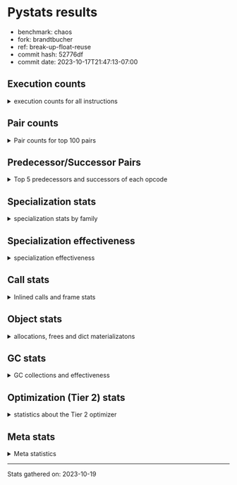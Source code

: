 
# Pystats results

- benchmark: chaos
- fork: brandtbucher
- ref: break-up-float-reuse
- commit hash: 52776df
- commit date: 2023-10-17T21:47:13-07:00

## Execution counts

<details>
<summary> execution counts for all instructions </summary>

|Name | Count | Self | Cumulative | Miss ratio | 
|---|---:|---:|---:|---:|
| LOAD_FAST | 123,939,000 | 19.1% | 19.1% |  |
| LOAD_FAST_LOAD_FAST | 66,018,660 | 10.2% | 29.2% |  |
| LOAD_ATTR_INSTANCE_VALUE | 64,604,040 | 9.9% | 39.2% |  |
| STORE_FAST | 43,789,980 | 6.7% | 45.9% |  |
| BINARY_OP_SUBTRACT_INT | 34,505,760 | 5.3% | 51.2% |  |
| LOAD_CONST | 32,549,460 | 5.0% | 56.2% |  |
| BINARY_SUBSCR_LIST_INT | 24,988,920 | 3.8% | 60.1% |  |
| BINARY_OP_ADD_INT | 24,272,220 | 3.7% | 63.8% |  |
| BINARY_OP | 22,220,740 | 3.4% | 67.2% |  |
| BINARY_OP_MULTIPLY_FLOAT_NEW | 21,900,000 | 3.4% | 70.6% |  |
| RESUME_CHECK | 14,400,240 | 2.2% | 72.8% |  |
| RETURN_VALUE | 14,100,120 | 2.2% | 75.0% |  |
| STORE_ATTR_INSTANCE_VALUE | 13,203,960 | 2.0% | 77.0% |  |
| BINARY_OP_ADD_FLOAT_LHS | 12,900,000 | 2.0% | 79.0% |  |
| FOR_ITER_RANGE | 12,665,520 | 1.9% | 80.9% |  |
| JUMP_BACKWARD | 8,873,220 | 1.4% | 82.3% |  |
| LOAD_ATTR_METHOD_WITH_VALUES | 8,100,000 | 1.2% | 83.5% |  |
| CALL_PY_EXACT_ARGS | 7,800,000 | 1.2% | 84.7% |  |
| LOAD_GLOBAL_BUILTIN | 7,506,420 | 1.2% | 85.9% |  |
| POP_JUMP_IF_FALSE | 7,346,460 | 1.1% | 87.0% |  |
| LOAD_GLOBAL_MODULE | 7,200,220 | 1.1% | 88.1% |  |
| COMPARE_OP | 5,045,780 | 0.8% | 88.9% |  |
| RETURN_CONST | 4,500,180 | 0.7% | 89.6% |  |
| POP_JUMP_IF_NOT_NONE | 4,500,000 | 0.7% | 90.3% |  |
| EXIT_INIT_CHECK | 4,200,060 | 0.6% | 90.9% |  |
| CALL_ALLOC_AND_ENTER_INIT | 4,200,060 | 0.6% | 91.6% |  |
| GET_ITER | 3,900,120 | 0.6% | 92.2% |  |
| CALL_BUILTIN_CLASS | 3,900,120 | 0.6% | 92.8% |  |
| STORE_SUBSCR_LIST_INT | 3,900,000 | 0.6% | 93.4% |  |
| BINARY_SUBSCR_TUPLE_INT | 3,900,000 | 0.6% | 94.0% |  |
| COMPARE_OP_INT | 3,146,340 | 0.5% | 94.5% |  |
| PUSH_NULL | 3,002,160 | 0.5% | 94.9% |  |
| POP_JUMP_IF_TRUE | 2,944,620 | 0.5% | 95.4% |  |
| LIST_APPEND | 2,415,360 | 0.4% | 95.8% |  |
| CALL_LEN | 2,405,580 | 0.4% | 96.1% |  |
| CALL_BUILTIN_O | 2,401,800 | 0.4% | 96.5% |  |
| CALL | 2,100,920 | 0.3% | 96.8% |  |
| SWAP | 2,094,540 | 0.3% | 97.1% |  |
| BUILD_TUPLE | 1,800,120 | 0.3% | 97.4% |  |
| BINARY_OP_SUBTRACT_FLOAT_NEW | 1,800,000 | 0.3% | 97.7% |  |
| LOAD_ATTR_MODULE | 1,500,160 | 0.2% | 97.9% |  |
| BINARY_OP_ADD_FLOAT_NEW | 1,500,120 | 0.2% | 98.2% |  |
| INTERPRETER_EXIT | 1,500,060 | 0.2% | 98.4% |  |
| COMPARE_OP_FLOAT | 1,200,000 | 0.2% | 98.6% |  |
| BINARY_OP_MULTIPLY_FLOAT_LHS | 1,200,000 | 0.2% | 98.8% |  |
| POP_TOP | 1,194,660 | 0.2% | 98.9% |  |
| BUILD_LIST | 615,420 | 0.1% | 99.0% |  |
| LOAD_ATTR | 600,300 | 0.1% | 99.1% |  |
| LOAD_FAST_AND_CLEAR | 600,060 | 0.1% | 99.2% |  |
| LOAD_ATTR_METHOD_NO_DICT | 600,000 | 0.1% | 99.3% |  |
| IS_OP | 600,000 | 0.1% | 99.4% |  |
| COPY | 600,000 | 0.1% | 99.5% |  |
| CALL_METHOD_DESCRIPTOR_NOARGS | 600,000 | 0.1% | 99.6% |  |
| BINARY_OP_ADD_FLOAT_RHS | 600,000 | 0.1% | 99.7% |  |
| TO_BOOL_BOOL | 300,120 | 0.0% | 99.7% |  |
| CALL_ISINSTANCE | 300,120 | 0.0% | 99.8% |  |
| UNPACK_SEQUENCE_TWO_TUPLE | 300,000 | 0.0% | 99.8% |  |
| UNARY_NEGATIVE | 300,000 | 0.0% | 99.9% |  |
| STORE_FAST_STORE_FAST | 300,000 | 0.0% | 99.9% |  |
| JUMP_FORWARD | 300,000 | 0.0% | 100.0% |  |
| CALL_PY_WITH_DEFAULTS | 300,000 | 0.0% | 100.0% |  |
| BINARY_SUBSCR | 5,620 | 0.0% | 100.0% |  |
| LOAD_DEREF | 180 | 0.0% | 100.0% |  |
| LOAD_GLOBAL | 140 | 0.0% | 100.0% |  |
| COPY_FREE_VARS | 120 | 0.0% | 100.0% |  |
| TO_BOOL_NONE | 60 | 0.0% | 100.0% |  |
| NOP | 60 | 0.0% | 100.0% |  |
| LOAD_SUPER_ATTR_METHOD | 60 | 0.0% | 100.0% |  |
| CALL_TYPE_1 | 60 | 0.0% | 100.0% |  |
| CALL_METHOD_DESCRIPTOR_FAST | 60 | 0.0% | 100.0% | 100.0% |
| CALL_FUNCTION_EX | 60 | 0.0% | 100.0% |  |
| BINARY_OP_SUBTRACT_FLOAT_LHS | 60 | 0.0% | 100.0% |  |
| TO_BOOL | 20 | 0.0% | 100.0% |  |


</details>

## Pair counts

<details>
<summary> Pair counts for top 100 pairs </summary>

|Pair | Count | Self | Cumulative | 
|---|---:|---:|---:|
| LOAD_FAST LOAD_ATTR_INSTANCE_VALUE | 57,231,640 | 8.8% | 8.8% |
| LOAD_ATTR_INSTANCE_VALUE LOAD_FAST | 32,492,760 | 5.0% | 13.8% |
| STORE_FAST LOAD_FAST_LOAD_FAST | 25,846,440 | 4.0% | 17.8% |
| LOAD_FAST BINARY_OP_MULTIPLY_FLOAT_NEW | 21,600,000 | 3.3% | 21.1% |
| LOAD_FAST_LOAD_FAST STORE_ATTR_INSTANCE_VALUE | 12,600,180 | 1.9% | 23.0% |
| LOAD_CONST BINARY_OP_ADD_INT | 12,122,280 | 1.9% | 24.9% |
| STORE_FAST LOAD_FAST | 11,700,180 | 1.8% | 26.7% |
| LOAD_FAST_LOAD_FAST BINARY_OP_SUBTRACT_INT | 11,400,000 | 1.8% | 28.5% |
| BINARY_OP_ADD_INT LOAD_FAST | 11,400,000 | 1.8% | 30.2% |
| BINARY_OP_MULTIPLY_FLOAT_NEW BINARY_OP_ADD_FLOAT_LHS | 11,100,000 | 1.7% | 31.9% |
| BINARY_OP_MULTIPLY_FLOAT_NEW LOAD_FAST | 10,800,000 | 1.7% | 33.6% |
| FOR_ITER_RANGE STORE_FAST | 10,259,880 | 1.6% | 35.2% |
| BINARY_OP_SUBTRACT_INT BINARY_SUBSCR_LIST_INT | 10,200,000 | 1.6% | 36.7% |
| LOAD_FAST_LOAD_FAST LOAD_CONST | 9,900,000 | 1.5% | 38.3% |
| LOAD_CONST BINARY_OP_SUBTRACT_INT | 9,605,760 | 1.5% | 39.7% |
| BINARY_OP STORE_FAST | 9,000,000 | 1.4% | 41.1% |
| JUMP_BACKWARD FOR_ITER_RANGE | 8,765,400 | 1.3% | 42.5% |
| STORE_ATTR_INSTANCE_VALUE LOAD_FAST_LOAD_FAST | 8,400,120 | 1.3% | 43.8% |
| BINARY_OP_ADD_FLOAT_LHS LOAD_FAST | 8,100,000 | 1.2% | 45.0% |
| CALL_PY_EXACT_ARGS RESUME_CHECK | 7,800,000 | 1.2% | 46.2% |
| RESUME_CHECK LOAD_FAST | 7,500,060 | 1.2% | 47.4% |
| LOAD_FAST_LOAD_FAST BINARY_OP | 7,500,000 | 1.2% | 48.5% |
| BINARY_OP LOAD_FAST_LOAD_FAST | 7,500,000 | 1.2% | 49.7% |
| LOAD_FAST BINARY_OP_SUBTRACT_INT | 7,200,000 | 1.1% | 50.8% |
| LOAD_ATTR_INSTANCE_VALUE BINARY_OP_ADD_INT | 7,200,000 | 1.1% | 51.9% |
| BINARY_SUBSCR_LIST_INT STORE_FAST | 7,200,000 | 1.1% | 53.0% |
| BINARY_OP_SUBTRACT_INT BINARY_OP | 7,200,000 | 1.1% | 54.1% |
| BINARY_OP_ADD_INT BINARY_SUBSCR_LIST_INT | 7,022,280 | 1.1% | 55.2% |
| RETURN_VALUE STORE_FAST | 6,900,060 | 1.1% | 56.2% |
| LOAD_FAST_LOAD_FAST LOAD_ATTR_INSTANCE_VALUE | 6,772,320 | 1.0% | 57.3% |
| LOAD_FAST LOAD_CONST | 6,722,640 | 1.0% | 58.3% |
| LOAD_ATTR_INSTANCE_VALUE BINARY_OP_SUBTRACT_INT | 6,300,000 | 1.0% | 59.3% |
| BINARY_OP_SUBTRACT_INT LOAD_CONST | 6,300,000 | 1.0% | 60.2% |
| LOAD_ATTR_INSTANCE_VALUE LOAD_CONST | 6,005,580 | 0.9% | 61.2% |
| LOAD_FAST RETURN_VALUE | 5,700,060 | 0.9% | 62.0% |
| BINARY_OP_SUBTRACT_INT LOAD_FAST | 5,400,000 | 0.8% | 62.9% |
| LOAD_GLOBAL_BUILTIN LOAD_FAST | 4,805,820 | 0.7% | 63.6% |
| LOAD_GLOBAL_MODULE LOAD_FAST | 4,800,060 | 0.7% | 64.4% |
| RESUME_CHECK LOAD_FAST_LOAD_FAST | 4,500,060 | 0.7% | 65.0% |
| STORE_FAST LOAD_GLOBAL_BUILTIN | 4,500,040 | 0.7% | 65.7% |
| LOAD_FAST POP_JUMP_IF_NOT_NONE | 4,500,000 | 0.7% | 66.4% |
| LOAD_FAST_LOAD_FAST LOAD_FAST | 4,422,180 | 0.7% | 67.1% |
| POP_JUMP_IF_FALSE LOAD_FAST | 4,392,240 | 0.7% | 67.8% |
| STORE_ATTR_INSTANCE_VALUE RETURN_CONST | 4,203,660 | 0.6% | 68.4% |
| RETURN_CONST EXIT_INIT_CHECK | 4,200,060 | 0.6% | 69.1% |
| EXIT_INIT_CHECK RETURN_VALUE | 4,200,060 | 0.6% | 69.7% |
| CALL_ALLOC_AND_ENTER_INIT RESUME_CHECK | 4,200,060 | 0.6% | 70.4% |
| LOAD_FAST LOAD_ATTR_METHOD_WITH_VALUES | 4,200,000 | 0.6% | 71.0% |
| LOAD_FAST BINARY_OP_ADD_INT | 4,200,000 | 0.6% | 71.7% |
| BINARY_OP_SUBTRACT_INT STORE_FAST | 3,900,180 | 0.6% | 72.3% |
| CALL_BUILTIN_CLASS GET_ITER | 3,900,120 | 0.6% | 72.9% |
| STORE_SUBSCR_LIST_INT JUMP_BACKWARD | 3,900,000 | 0.6% | 73.5% |
| LOAD_FAST_LOAD_FAST BINARY_SUBSCR_LIST_INT | 3,900,000 | 0.6% | 74.1% |
| LOAD_CONST BINARY_SUBSCR_TUPLE_INT | 3,900,000 | 0.6% | 74.7% |
| BINARY_SUBSCR_LIST_INT LOAD_FAST_LOAD_FAST | 3,900,000 | 0.6% | 75.3% |
| BINARY_SUBSCR_LIST_INT LOAD_ATTR_METHOD_WITH_VALUES | 3,900,000 | 0.6% | 75.9% |
| RETURN_VALUE LOAD_FAST_LOAD_FAST | 3,600,000 | 0.6% | 76.4% |
| POP_JUMP_IF_NOT_NONE LOAD_GLOBAL_MODULE | 3,600,000 | 0.6% | 77.0% |
| LOAD_FAST_LOAD_FAST STORE_SUBSCR_LIST_INT | 3,600,000 | 0.6% | 77.5% |
| LOAD_FAST_LOAD_FAST CALL_PY_EXACT_ARGS | 3,600,000 | 0.6% | 78.1% |
| LOAD_ATTR_METHOD_WITH_VALUES LOAD_FAST_LOAD_FAST | 3,600,000 | 0.6% | 78.6% |
| BINARY_OP_ADD_FLOAT_LHS CALL_ALLOC_AND_ENTER_INIT | 3,600,000 | 0.6% | 79.2% |
| GET_ITER FOR_ITER_RANGE | 3,300,060 | 0.5% | 79.7% |
| COMPARE_OP_INT POP_JUMP_IF_FALSE | 3,146,340 | 0.5% | 80.2% |
| LOAD_CONST BINARY_OP | 3,000,120 | 0.5% | 80.6% |
| BINARY_OP_ADD_INT CALL_BUILTIN_CLASS | 3,000,000 | 0.5% | 81.1% |
| PUSH_NULL LOAD_FAST | 2,701,920 | 0.4% | 81.5% |
| BINARY_OP LOAD_FAST | 2,700,060 | 0.4% | 81.9% |
| LOAD_ATTR_METHOD_WITH_VALUES CALL_PY_EXACT_ARGS | 2,700,000 | 0.4% | 82.3% |
| COMPARE_OP POP_JUMP_IF_TRUE | 2,644,560 | 0.4% | 82.8% |
| LIST_APPEND JUMP_BACKWARD | 2,415,360 | 0.4% | 83.1% |
| LOAD_ATTR_INSTANCE_VALUE CALL_LEN | 2,405,580 | 0.4% | 83.5% |
| LOAD_ATTR_INSTANCE_VALUE LOAD_FAST_LOAD_FAST | 2,400,000 | 0.4% | 83.9% |
| COMPARE_OP POP_JUMP_IF_FALSE | 2,400,000 | 0.4% | 84.2% |
| BINARY_SUBSCR_TUPLE_INT COMPARE_OP | 2,400,000 | 0.4% | 84.6% |
| BINARY_SUBSCR_LIST_INT LIST_APPEND | 2,400,000 | 0.4% | 85.0% |
| POP_JUMP_IF_FALSE LOAD_FAST_LOAD_FAST | 2,249,760 | 0.3% | 85.3% |
| RESUME_CHECK LOAD_GLOBAL_MODULE | 2,100,080 | 0.3% | 85.6% |
| CALL_LEN LOAD_FAST | 2,100,000 | 0.3% | 86.0% |
| LOAD_FAST BINARY_SUBSCR_LIST_INT | 2,066,640 | 0.3% | 86.3% |
| BINARY_SUBSCR_LIST_INT COMPARE_OP | 2,044,560 | 0.3% | 86.6% |
| LOAD_FAST_LOAD_FAST COMPARE_OP_INT | 2,023,980 | 0.3% | 86.9% |
| LOAD_GLOBAL_BUILTIN LOAD_FAST_LOAD_FAST | 1,800,000 | 0.3% | 87.2% |
| LOAD_ATTR_METHOD_WITH_VALUES LOAD_FAST | 1,800,000 | 0.3% | 87.5% |
| FOR_ITER_RANGE JUMP_BACKWARD | 1,800,000 | 0.3% | 87.7% |
| BINARY_OP_ADD_INT LOAD_CONST | 1,800,000 | 0.3% | 88.0% |
| BINARY_OP BINARY_OP_ADD_FLOAT_LHS | 1,800,000 | 0.3% | 88.3% |
| POP_JUMP_IF_TRUE LOAD_FAST_LOAD_FAST | 1,622,280 | 0.2% | 88.5% |
| LOAD_FAST BINARY_OP | 1,515,380 | 0.2% | 88.8% |
| BUILD_TUPLE RETURN_VALUE | 1,505,580 | 0.2% | 89.0% |
| LOAD_FAST CALL_BUILTIN_O | 1,501,800 | 0.2% | 89.2% |
| CALL_BUILTIN_O STORE_FAST | 1,501,800 | 0.2% | 89.5% |
| LOAD_GLOBAL_MODULE LOAD_ATTR_MODULE | 1,500,100 | 0.2% | 89.7% |
| LOAD_ATTR_MODULE PUSH_NULL | 1,500,100 | 0.2% | 89.9% |
| CACHE RESUME_CHECK | 1,500,060 | 0.2% | 90.2% |
| RETURN_VALUE INTERPRETER_EXIT | 1,500,000 | 0.2% | 90.4% |
| LOAD_FAST CALL_PY_EXACT_ARGS | 1,500,000 | 0.2% | 90.6% |
| LOAD_ATTR_INSTANCE_VALUE LOAD_GLOBAL_BUILTIN | 1,500,000 | 0.2% | 90.9% |
| BINARY_SUBSCR_LIST_INT LOAD_FAST | 1,500,000 | 0.2% | 91.1% |
| BINARY_SUBSCR_LIST_INT BUILD_TUPLE | 1,500,000 | 0.2% | 91.3% |


</details>

## Predecessor/Successor Pairs

<details>
<summary> Top 5 predecessors and successors of each opcode </summary>

### CACHE

<details>
<summary> Successors and predecessors for CACHE </summary>

|Predecessors | Count | Percentage | 
|---|---:|---:|

|Successors | Count | Percentage | 
|---|---:|---:|
| RESUME_CHECK | 1,500,060 | 100.0% |


</details>

### BINARY_SUBSCR

<details>
<summary> Successors and predecessors for BINARY_SUBSCR </summary>

|Predecessors | Count | Percentage | 
|---|---:|---:|
| LOAD_CONST | 5,580 | 99.3% |
| BINARY_SUBSCR | 40 | 0.7% |

|Successors | Count | Percentage | 
|---|---:|---:|
| CALL | 5,580 | 99.3% |
| BINARY_SUBSCR | 40 | 0.7% |


</details>

### EXIT_INIT_CHECK

<details>
<summary> Successors and predecessors for EXIT_INIT_CHECK </summary>

|Predecessors | Count | Percentage | 
|---|---:|---:|
| RETURN_CONST | 4,200,060 | 100.0% |

|Successors | Count | Percentage | 
|---|---:|---:|
| RETURN_VALUE | 4,200,060 | 100.0% |


</details>

### GET_ITER

<details>
<summary> Successors and predecessors for GET_ITER </summary>

|Predecessors | Count | Percentage | 
|---|---:|---:|
| CALL_BUILTIN_CLASS | 3,900,120 | 100.0% |

|Successors | Count | Percentage | 
|---|---:|---:|
| FOR_ITER_RANGE | 3,300,060 | 84.6% |
| LOAD_FAST_AND_CLEAR | 600,060 | 15.4% |


</details>

### INTERPRETER_EXIT

<details>
<summary> Successors and predecessors for INTERPRETER_EXIT </summary>

|Predecessors | Count | Percentage | 
|---|---:|---:|
| RETURN_VALUE | 1,500,000 | 100.0% |
| RETURN_CONST | 60 | 0.0% |

|Successors | Count | Percentage | 
|---|---:|---:|


</details>

### NOP

<details>
<summary> Successors and predecessors for NOP </summary>

|Predecessors | Count | Percentage | 
|---|---:|---:|
| POP_TOP | 60 | 100.0% |

|Successors | Count | Percentage | 
|---|---:|---:|
| LOAD_DEREF | 60 | 100.0% |


</details>

### POP_TOP

<details>
<summary> Successors and predecessors for POP_TOP </summary>

|Predecessors | Count | Percentage | 
|---|---:|---:|
| STORE_FAST | 600,000 | 50.2% |
| RETURN_CONST | 300,060 | 25.1% |
| SWAP | 294,420 | 24.6% |
| CALL | 120 | 0.0% |
| CALL_METHOD_DESCRIPTOR_FAST | 60 | 0.0% |

|Successors | Count | Percentage | 
|---|---:|---:|
| LOAD_FAST | 900,060 | 75.3% |
| RETURN_VALUE | 294,420 | 24.6% |
| NOP | 60 | 0.0% |
| LOAD_CONST | 60 | 0.0% |
| LOAD_GLOBAL_BUILTIN | 40 | 0.0% |


</details>

### PUSH_NULL

<details>
<summary> Successors and predecessors for PUSH_NULL </summary>

|Predecessors | Count | Percentage | 
|---|---:|---:|
| LOAD_ATTR_MODULE | 1,500,100 | 50.0% |
| LOAD_FAST | 901,980 | 30.0% |
| BINARY_SUBSCR_LIST_INT | 600,000 | 20.0% |
| LOAD_DEREF | 60 | 0.0% |
| LOAD_ATTR | 20 | 0.0% |

|Successors | Count | Percentage | 
|---|---:|---:|
| LOAD_FAST | 2,701,920 | 90.0% |
| LOAD_GLOBAL_BUILTIN | 300,000 | 10.0% |
| CALL | 240 | 0.0% |


</details>

### RETURN_VALUE

<details>
<summary> Successors and predecessors for RETURN_VALUE </summary>

|Predecessors | Count | Percentage | 
|---|---:|---:|
| LOAD_FAST | 5,700,060 | 40.4% |
| EXIT_INIT_CHECK | 4,200,060 | 29.8% |
| BUILD_TUPLE | 1,505,580 | 10.7% |
| CALL_BUILTIN_O | 900,000 | 6.4% |
| RETURN_VALUE | 600,000 | 4.3% |

|Successors | Count | Percentage | 
|---|---:|---:|
| STORE_FAST | 6,900,060 | 48.9% |
| LOAD_FAST_LOAD_FAST | 3,600,000 | 25.5% |
| INTERPRETER_EXIT | 1,500,000 | 10.6% |
| RETURN_VALUE | 600,000 | 4.3% |
| BINARY_OP | 600,000 | 4.3% |


</details>

### TO_BOOL

<details>
<summary> Successors and predecessors for TO_BOOL </summary>

|Predecessors | Count | Percentage | 
|---|---:|---:|
| LOAD_FAST | 20 | 100.0% |

|Successors | Count | Percentage | 
|---|---:|---:|
| TO_BOOL_NONE | 20 | 100.0% |


</details>

### UNARY_NEGATIVE

<details>
<summary> Successors and predecessors for UNARY_NEGATIVE </summary>

|Predecessors | Count | Percentage | 
|---|---:|---:|
| LOAD_ATTR_INSTANCE_VALUE | 300,000 | 100.0% |

|Successors | Count | Percentage | 
|---|---:|---:|
| LOAD_FAST | 300,000 | 100.0% |


</details>

### BINARY_OP

<details>
<summary> Successors and predecessors for BINARY_OP </summary>

|Predecessors | Count | Percentage | 
|---|---:|---:|
| LOAD_FAST_LOAD_FAST | 7,500,000 | 33.8% |
| BINARY_OP_SUBTRACT_INT | 7,200,000 | 32.4% |
| LOAD_CONST | 3,000,120 | 13.5% |
| LOAD_FAST | 1,515,380 | 6.8% |
| LOAD_ATTR_INSTANCE_VALUE | 1,200,040 | 5.4% |

|Successors | Count | Percentage | 
|---|---:|---:|
| STORE_FAST | 9,000,000 | 40.5% |
| LOAD_FAST_LOAD_FAST | 7,500,000 | 33.8% |
| LOAD_FAST | 2,700,060 | 12.2% |
| BINARY_OP_ADD_FLOAT_LHS | 1,800,000 | 8.1% |
| BINARY_OP | 605,200 | 2.7% |


</details>

### BUILD_LIST

<details>
<summary> Successors and predecessors for BUILD_LIST </summary>

|Predecessors | Count | Percentage | 
|---|---:|---:|
| SWAP | 600,060 | 97.5% |
| LOAD_CONST | 15,360 | 2.5% |

|Successors | Count | Percentage | 
|---|---:|---:|
| SWAP | 600,060 | 97.5% |
| LOAD_FAST | 15,360 | 2.5% |


</details>

### BUILD_TUPLE

<details>
<summary> Successors and predecessors for BUILD_TUPLE </summary>

|Predecessors | Count | Percentage | 
|---|---:|---:|
| BINARY_SUBSCR_LIST_INT | 1,500,000 | 83.3% |
| RETURN_VALUE | 300,000 | 16.7% |
| LOAD_GLOBAL_BUILTIN | 120 | 0.0% |

|Successors | Count | Percentage | 
|---|---:|---:|
| RETURN_VALUE | 1,505,580 | 83.6% |
| SWAP | 294,420 | 16.4% |
| CALL_ISINSTANCE | 120 | 0.0% |


</details>

### CALL

<details>
<summary> Successors and predecessors for CALL </summary>

|Predecessors | Count | Percentage | 
|---|---:|---:|
| LOAD_FAST | 900,100 | 42.8% |
| LOAD_ATTR_INSTANCE_VALUE | 300,000 | 14.3% |
| BINARY_OP_ADD_INT | 300,000 | 14.3% |
| BINARY_OP_ADD_FLOAT_NEW | 300,000 | 14.3% |
| BINARY_SUBSCR_LIST_INT | 294,420 | 14.0% |

|Successors | Count | Percentage | 
|---|---:|---:|
| STORE_FAST | 1,200,060 | 57.1% |
| RESUME_CHECK | 600,000 | 28.6% |
| LOAD_CONST | 300,000 | 14.3% |
| CALL | 560 | 0.0% |
| POP_TOP | 120 | 0.0% |


</details>

### CALL_FUNCTION_EX

<details>
<summary> Successors and predecessors for CALL_FUNCTION_EX </summary>

|Predecessors | Count | Percentage | 
|---|---:|---:|
| LOAD_FAST | 60 | 100.0% |

|Successors | Count | Percentage | 
|---|---:|---:|
| COPY_FREE_VARS | 60 | 100.0% |


</details>

### COMPARE_OP

<details>
<summary> Successors and predecessors for COMPARE_OP </summary>

|Predecessors | Count | Percentage | 
|---|---:|---:|
| BINARY_SUBSCR_TUPLE_INT | 2,400,000 | 47.6% |
| BINARY_SUBSCR_LIST_INT | 2,044,560 | 40.5% |
| LOAD_CONST | 300,020 | 5.9% |
| LOAD_FAST | 300,000 | 5.9% |
| COMPARE_OP | 1,200 | 0.0% |

|Successors | Count | Percentage | 
|---|---:|---:|
| POP_JUMP_IF_TRUE | 2,644,560 | 52.4% |
| POP_JUMP_IF_FALSE | 2,400,000 | 47.6% |
| COMPARE_OP | 1,200 | 0.0% |
| COMPARE_OP_INT | 20 | 0.0% |


</details>

### COPY

<details>
<summary> Successors and predecessors for COPY </summary>

|Predecessors | Count | Percentage | 
|---|---:|---:|
| LOAD_FAST | 600,000 | 100.0% |

|Successors | Count | Percentage | 
|---|---:|---:|
| LOAD_ATTR_INSTANCE_VALUE | 600,000 | 100.0% |


</details>

### COPY_FREE_VARS

<details>
<summary> Successors and predecessors for COPY_FREE_VARS </summary>

|Predecessors | Count | Percentage | 
|---|---:|---:|
| CALL_FUNCTION_EX | 60 | 50.0% |
| CALL | 60 | 50.0% |

|Successors | Count | Percentage | 
|---|---:|---:|
| RESUME_CHECK | 120 | 100.0% |


</details>

### IS_OP

<details>
<summary> Successors and predecessors for IS_OP </summary>

|Predecessors | Count | Percentage | 
|---|---:|---:|
| LOAD_GLOBAL_MODULE | 600,000 | 100.0% |

|Successors | Count | Percentage | 
|---|---:|---:|
| POP_JUMP_IF_FALSE | 600,000 | 100.0% |


</details>

### JUMP_BACKWARD

<details>
<summary> Successors and predecessors for JUMP_BACKWARD </summary>

|Predecessors | Count | Percentage | 
|---|---:|---:|
| STORE_SUBSCR_LIST_INT | 3,900,000 | 44.0% |
| LIST_APPEND | 2,415,360 | 27.2% |
| FOR_ITER_RANGE | 1,800,000 | 20.3% |
| POP_JUMP_IF_TRUE | 422,280 | 4.8% |
| STORE_FAST | 227,760 | 2.6% |

|Successors | Count | Percentage | 
|---|---:|---:|
| FOR_ITER_RANGE | 8,765,400 | 98.8% |
| LOAD_FAST | 107,820 | 1.2% |


</details>

### JUMP_FORWARD

<details>
<summary> Successors and predecessors for JUMP_FORWARD </summary>

|Predecessors | Count | Percentage | 
|---|---:|---:|
| STORE_ATTR_INSTANCE_VALUE | 300,000 | 100.0% |

|Successors | Count | Percentage | 
|---|---:|---:|
| LOAD_FAST | 300,000 | 100.0% |


</details>

### LIST_APPEND

<details>
<summary> Successors and predecessors for LIST_APPEND </summary>

|Predecessors | Count | Percentage | 
|---|---:|---:|
| BINARY_SUBSCR_LIST_INT | 2,400,000 | 99.4% |
| BINARY_OP | 15,360 | 0.6% |

|Successors | Count | Percentage | 
|---|---:|---:|
| JUMP_BACKWARD | 2,415,360 | 100.0% |


</details>

### LOAD_ATTR

<details>
<summary> Successors and predecessors for LOAD_ATTR </summary>

|Predecessors | Count | Percentage | 
|---|---:|---:|
| LOAD_FAST | 600,080 | 100.0% |
| LOAD_ATTR | 140 | 0.0% |
| LOAD_GLOBAL_MODULE | 60 | 0.0% |
| LOAD_GLOBAL | 20 | 0.0% |

|Successors | Count | Percentage | 
|---|---:|---:|
| STORE_FAST | 600,000 | 100.0% |
| LOAD_ATTR | 140 | 0.0% |
| LOAD_ATTR_INSTANCE_VALUE | 80 | 0.0% |
| LOAD_ATTR_MODULE | 60 | 0.0% |
| PUSH_NULL | 20 | 0.0% |


</details>

### LOAD_CONST

<details>
<summary> Successors and predecessors for LOAD_CONST </summary>

|Predecessors | Count | Percentage | 
|---|---:|---:|
| LOAD_FAST_LOAD_FAST | 9,900,000 | 30.4% |
| LOAD_FAST | 6,722,640 | 20.7% |
| BINARY_OP_SUBTRACT_INT | 6,300,000 | 19.4% |
| LOAD_ATTR_INSTANCE_VALUE | 6,005,580 | 18.5% |
| BINARY_OP_ADD_INT | 1,800,000 | 5.5% |

|Successors | Count | Percentage | 
|---|---:|---:|
| BINARY_OP_ADD_INT | 12,122,280 | 37.2% |
| BINARY_OP_SUBTRACT_INT | 9,605,760 | 29.5% |
| BINARY_SUBSCR_TUPLE_INT | 3,900,000 | 12.0% |
| BINARY_OP | 3,000,120 | 9.2% |
| COMPARE_OP_INT | 600,160 | 1.8% |


</details>

### LOAD_DEREF

<details>
<summary> Successors and predecessors for LOAD_DEREF </summary>

|Predecessors | Count | Percentage | 
|---|---:|---:|
| STORE_FAST | 60 | 33.3% |
| NOP | 60 | 33.3% |
| LOAD_GLOBAL_BUILTIN | 60 | 33.3% |

|Successors | Count | Percentage | 
|---|---:|---:|
| STORE_FAST | 60 | 33.3% |
| PUSH_NULL | 60 | 33.3% |
| LOAD_FAST | 60 | 33.3% |


</details>

### LOAD_FAST

<details>
<summary> Successors and predecessors for LOAD_FAST </summary>

|Predecessors | Count | Percentage | 
|---|---:|---:|
| LOAD_ATTR_INSTANCE_VALUE | 32,492,760 | 26.2% |
| STORE_FAST | 11,700,180 | 9.4% |
| BINARY_OP_ADD_INT | 11,400,000 | 9.2% |
| BINARY_OP_MULTIPLY_FLOAT_NEW | 10,800,000 | 8.7% |
| BINARY_OP_ADD_FLOAT_LHS | 8,100,000 | 6.5% |

|Successors | Count | Percentage | 
|---|---:|---:|
| LOAD_ATTR_INSTANCE_VALUE | 57,231,640 | 46.2% |
| BINARY_OP_MULTIPLY_FLOAT_NEW | 21,600,000 | 17.4% |
| BINARY_OP_SUBTRACT_INT | 7,200,000 | 5.8% |
| LOAD_CONST | 6,722,640 | 5.4% |
| RETURN_VALUE | 5,700,060 | 4.6% |


</details>

### LOAD_FAST_AND_CLEAR

<details>
<summary> Successors and predecessors for LOAD_FAST_AND_CLEAR </summary>

|Predecessors | Count | Percentage | 
|---|---:|---:|
| GET_ITER | 600,060 | 100.0% |

|Successors | Count | Percentage | 
|---|---:|---:|
| SWAP | 600,060 | 100.0% |


</details>

### LOAD_FAST_LOAD_FAST

<details>
<summary> Successors and predecessors for LOAD_FAST_LOAD_FAST </summary>

|Predecessors | Count | Percentage | 
|---|---:|---:|
| STORE_FAST | 25,846,440 | 39.2% |
| STORE_ATTR_INSTANCE_VALUE | 8,400,120 | 12.7% |
| BINARY_OP | 7,500,000 | 11.4% |
| RESUME_CHECK | 4,500,060 | 6.8% |
| BINARY_SUBSCR_LIST_INT | 3,900,000 | 5.9% |

|Successors | Count | Percentage | 
|---|---:|---:|
| STORE_ATTR_INSTANCE_VALUE | 12,600,180 | 19.1% |
| BINARY_OP_SUBTRACT_INT | 11,400,000 | 17.3% |
| LOAD_CONST | 9,900,000 | 15.0% |
| BINARY_OP | 7,500,000 | 11.4% |
| LOAD_ATTR_INSTANCE_VALUE | 6,772,320 | 10.3% |


</details>

### LOAD_GLOBAL

<details>
<summary> Successors and predecessors for LOAD_GLOBAL </summary>

|Predecessors | Count | Percentage | 
|---|---:|---:|
| STORE_FAST | 40 | 28.6% |
| RETURN_VALUE | 40 | 28.6% |
| RESUME_CHECK | 40 | 28.6% |
| POP_TOP | 20 | 14.3% |

|Successors | Count | Percentage | 
|---|---:|---:|
| LOAD_GLOBAL_MODULE | 80 | 57.1% |
| LOAD_GLOBAL_BUILTIN | 40 | 28.6% |
| LOAD_ATTR | 20 | 14.3% |


</details>

### POP_JUMP_IF_FALSE

<details>
<summary> Successors and predecessors for POP_JUMP_IF_FALSE </summary>

|Predecessors | Count | Percentage | 
|---|---:|---:|
| COMPARE_OP_INT | 3,146,340 | 42.8% |
| COMPARE_OP | 2,400,000 | 32.7% |
| COMPARE_OP_FLOAT | 1,200,000 | 16.3% |
| IS_OP | 600,000 | 8.2% |
| TO_BOOL_NONE | 60 | 0.0% |

|Successors | Count | Percentage | 
|---|---:|---:|
| LOAD_FAST | 4,392,240 | 59.8% |
| LOAD_FAST_LOAD_FAST | 2,249,760 | 30.6% |
| LOAD_CONST | 300,000 | 4.1% |
| RETURN_CONST | 296,520 | 4.0% |
| JUMP_BACKWARD | 107,820 | 1.5% |


</details>

### POP_JUMP_IF_NOT_NONE

<details>
<summary> Successors and predecessors for POP_JUMP_IF_NOT_NONE </summary>

|Predecessors | Count | Percentage | 
|---|---:|---:|
| LOAD_FAST | 4,500,000 | 100.0% |

|Successors | Count | Percentage | 
|---|---:|---:|
| LOAD_GLOBAL_MODULE | 3,600,000 | 80.0% |
| LOAD_FAST | 900,000 | 20.0% |


</details>

### POP_JUMP_IF_TRUE

<details>
<summary> Successors and predecessors for POP_JUMP_IF_TRUE </summary>

|Predecessors | Count | Percentage | 
|---|---:|---:|
| COMPARE_OP | 2,644,560 | 89.8% |
| TO_BOOL_BOOL | 300,060 | 10.2% |

|Successors | Count | Percentage | 
|---|---:|---:|
| LOAD_FAST_LOAD_FAST | 1,622,280 | 55.1% |
| LOAD_FAST | 600,000 | 20.4% |
| JUMP_BACKWARD | 422,280 | 14.3% |
| LOAD_GLOBAL_MODULE | 300,000 | 10.2% |
| LOAD_GLOBAL_BUILTIN | 60 | 0.0% |


</details>

### RETURN_CONST

<details>
<summary> Successors and predecessors for RETURN_CONST </summary>

|Predecessors | Count | Percentage | 
|---|---:|---:|
| STORE_ATTR_INSTANCE_VALUE | 4,203,660 | 93.4% |
| POP_JUMP_IF_FALSE | 296,520 | 6.6% |

|Successors | Count | Percentage | 
|---|---:|---:|
| EXIT_INIT_CHECK | 4,200,060 | 93.3% |
| POP_TOP | 300,060 | 6.7% |
| INTERPRETER_EXIT | 60 | 0.0% |


</details>

### STORE_FAST

<details>
<summary> Successors and predecessors for STORE_FAST </summary>

|Predecessors | Count | Percentage | 
|---|---:|---:|
| FOR_ITER_RANGE | 10,259,880 | 23.4% |
| BINARY_OP | 9,000,000 | 20.6% |
| BINARY_SUBSCR_LIST_INT | 7,200,000 | 16.4% |
| RETURN_VALUE | 6,900,060 | 15.8% |
| BINARY_OP_SUBTRACT_INT | 3,900,180 | 8.9% |

|Successors | Count | Percentage | 
|---|---:|---:|
| LOAD_FAST_LOAD_FAST | 25,846,440 | 59.0% |
| LOAD_FAST | 11,700,180 | 26.7% |
| LOAD_GLOBAL_BUILTIN | 4,500,040 | 10.3% |
| STORE_FAST | 600,060 | 1.4% |
| POP_TOP | 600,000 | 1.4% |


</details>

### STORE_FAST_STORE_FAST

<details>
<summary> Successors and predecessors for STORE_FAST_STORE_FAST </summary>

|Predecessors | Count | Percentage | 
|---|---:|---:|
| UNPACK_SEQUENCE_TWO_TUPLE | 300,000 | 100.0% |

|Successors | Count | Percentage | 
|---|---:|---:|
| LOAD_FAST_LOAD_FAST | 300,000 | 100.0% |


</details>

### SWAP

<details>
<summary> Successors and predecessors for SWAP </summary>

|Predecessors | Count | Percentage | 
|---|---:|---:|
| LOAD_FAST_AND_CLEAR | 600,060 | 28.6% |
| BUILD_LIST | 600,060 | 28.6% |
| BINARY_OP_ADD_FLOAT_RHS | 600,000 | 28.6% |
| BUILD_TUPLE | 294,420 | 14.1% |

|Successors | Count | Percentage | 
|---|---:|---:|
| FOR_ITER_RANGE | 600,060 | 28.6% |
| BUILD_LIST | 600,060 | 28.6% |
| STORE_ATTR_INSTANCE_VALUE | 600,000 | 28.6% |
| POP_TOP | 294,420 | 14.1% |


</details>

### BINARY_OP_ADD_FLOAT_LHS

<details>
<summary> Successors and predecessors for BINARY_OP_ADD_FLOAT_LHS </summary>

|Predecessors | Count | Percentage | 
|---|---:|---:|
| BINARY_OP_MULTIPLY_FLOAT_NEW | 11,100,000 | 86.0% |
| BINARY_OP | 1,800,000 | 14.0% |

|Successors | Count | Percentage | 
|---|---:|---:|
| LOAD_FAST | 8,100,000 | 62.8% |
| CALL_ALLOC_AND_ENTER_INIT | 3,600,000 | 27.9% |
| CALL_BUILTIN_O | 900,000 | 7.0% |
| STORE_FAST | 300,000 | 2.3% |


</details>

### BINARY_OP_ADD_FLOAT_NEW

<details>
<summary> Successors and predecessors for BINARY_OP_ADD_FLOAT_NEW </summary>

|Predecessors | Count | Percentage | 
|---|---:|---:|
| LOAD_ATTR_INSTANCE_VALUE | 900,080 | 60.0% |
| LOAD_CONST | 600,000 | 40.0% |
| BINARY_OP | 40 | 0.0% |

|Successors | Count | Percentage | 
|---|---:|---:|
| LOAD_FAST | 900,000 | 60.0% |
| CALL_ALLOC_AND_ENTER_INIT | 300,000 | 20.0% |
| CALL | 300,000 | 20.0% |
| LOAD_CONST | 120 | 0.0% |


</details>

### BINARY_OP_ADD_FLOAT_RHS

<details>
<summary> Successors and predecessors for BINARY_OP_ADD_FLOAT_RHS </summary>

|Predecessors | Count | Percentage | 
|---|---:|---:|
| BINARY_OP_MULTIPLY_FLOAT_LHS | 600,000 | 100.0% |

|Successors | Count | Percentage | 
|---|---:|---:|
| SWAP | 600,000 | 100.0% |


</details>

### BINARY_OP_ADD_INT

<details>
<summary> Successors and predecessors for BINARY_OP_ADD_INT </summary>

|Predecessors | Count | Percentage | 
|---|---:|---:|
| LOAD_CONST | 12,122,280 | 49.9% |
| LOAD_ATTR_INSTANCE_VALUE | 7,200,000 | 29.7% |
| LOAD_FAST | 4,200,000 | 17.3% |
| BINARY_SUBSCR_LIST_INT | 749,940 | 3.1% |

|Successors | Count | Percentage | 
|---|---:|---:|
| LOAD_FAST | 11,400,000 | 47.0% |
| BINARY_SUBSCR_LIST_INT | 7,022,280 | 28.9% |
| CALL_BUILTIN_CLASS | 3,000,000 | 12.4% |
| LOAD_CONST | 1,800,000 | 7.4% |
| COMPARE_OP_INT | 522,180 | 2.2% |


</details>

### BINARY_OP_MULTIPLY_FLOAT_LHS

<details>
<summary> Successors and predecessors for BINARY_OP_MULTIPLY_FLOAT_LHS </summary>

|Predecessors | Count | Percentage | 
|---|---:|---:|
| LOAD_ATTR_INSTANCE_VALUE | 600,000 | 50.0% |
| BINARY_OP_SUBTRACT_FLOAT_NEW | 600,000 | 50.0% |

|Successors | Count | Percentage | 
|---|---:|---:|
| LOAD_FAST | 600,000 | 50.0% |
| BINARY_OP_ADD_FLOAT_RHS | 600,000 | 50.0% |


</details>

### BINARY_OP_MULTIPLY_FLOAT_NEW

<details>
<summary> Successors and predecessors for BINARY_OP_MULTIPLY_FLOAT_NEW </summary>

|Predecessors | Count | Percentage | 
|---|---:|---:|
| LOAD_FAST | 21,600,000 | 98.6% |
| LOAD_FAST_LOAD_FAST | 300,000 | 1.4% |

|Successors | Count | Percentage | 
|---|---:|---:|
| BINARY_OP_ADD_FLOAT_LHS | 11,100,000 | 50.7% |
| LOAD_FAST | 10,800,000 | 49.3% |


</details>

### BINARY_OP_SUBTRACT_FLOAT_LHS

<details>
<summary> Successors and predecessors for BINARY_OP_SUBTRACT_FLOAT_LHS </summary>

|Predecessors | Count | Percentage | 
|---|---:|---:|
| LOAD_FAST | 40 | 66.7% |
| BINARY_OP | 20 | 33.3% |

|Successors | Count | Percentage | 
|---|---:|---:|
| STORE_FAST | 60 | 100.0% |


</details>

### BINARY_OP_SUBTRACT_FLOAT_NEW

<details>
<summary> Successors and predecessors for BINARY_OP_SUBTRACT_FLOAT_NEW </summary>

|Predecessors | Count | Percentage | 
|---|---:|---:|
| LOAD_ATTR_INSTANCE_VALUE | 1,200,000 | 66.7% |
| LOAD_CONST | 600,000 | 33.3% |

|Successors | Count | Percentage | 
|---|---:|---:|
| LOAD_FAST | 1,200,000 | 66.7% |
| BINARY_OP_MULTIPLY_FLOAT_LHS | 600,000 | 33.3% |


</details>

### BINARY_OP_SUBTRACT_INT

<details>
<summary> Successors and predecessors for BINARY_OP_SUBTRACT_INT </summary>

|Predecessors | Count | Percentage | 
|---|---:|---:|
| LOAD_FAST_LOAD_FAST | 11,400,000 | 33.0% |
| LOAD_CONST | 9,605,760 | 27.8% |
| LOAD_FAST | 7,200,000 | 20.9% |
| LOAD_ATTR_INSTANCE_VALUE | 6,300,000 | 18.3% |

|Successors | Count | Percentage | 
|---|---:|---:|
| BINARY_SUBSCR_LIST_INT | 10,200,000 | 29.6% |
| BINARY_OP | 7,200,000 | 20.9% |
| LOAD_CONST | 6,300,000 | 18.3% |
| LOAD_FAST | 5,400,000 | 15.6% |
| STORE_FAST | 3,900,180 | 11.3% |


</details>

### BINARY_SUBSCR_LIST_INT

<details>
<summary> Successors and predecessors for BINARY_SUBSCR_LIST_INT </summary>

|Predecessors | Count | Percentage | 
|---|---:|---:|
| BINARY_OP_SUBTRACT_INT | 10,200,000 | 40.8% |
| BINARY_OP_ADD_INT | 7,022,280 | 28.1% |
| LOAD_FAST_LOAD_FAST | 3,900,000 | 15.6% |
| LOAD_FAST | 2,066,640 | 8.3% |
| BINARY_SUBSCR_TUPLE_INT | 1,200,000 | 4.8% |

|Successors | Count | Percentage | 
|---|---:|---:|
| STORE_FAST | 7,200,000 | 28.8% |
| LOAD_FAST_LOAD_FAST | 3,900,000 | 15.6% |
| LOAD_ATTR_METHOD_WITH_VALUES | 3,900,000 | 15.6% |
| LIST_APPEND | 2,400,000 | 9.6% |
| COMPARE_OP | 2,044,560 | 8.2% |


</details>

### BINARY_SUBSCR_TUPLE_INT

<details>
<summary> Successors and predecessors for BINARY_SUBSCR_TUPLE_INT </summary>

|Predecessors | Count | Percentage | 
|---|---:|---:|
| LOAD_CONST | 3,900,000 | 100.0% |

|Successors | Count | Percentage | 
|---|---:|---:|
| COMPARE_OP | 2,400,000 | 61.5% |
| BINARY_SUBSCR_LIST_INT | 1,200,000 | 30.8% |
| BINARY_OP | 300,000 | 7.7% |


</details>

### CALL_ALLOC_AND_ENTER_INIT

<details>
<summary> Successors and predecessors for CALL_ALLOC_AND_ENTER_INIT </summary>

|Predecessors | Count | Percentage | 
|---|---:|---:|
| BINARY_OP_ADD_FLOAT_LHS | 3,600,000 | 85.7% |
| BINARY_OP_ADD_FLOAT_NEW | 300,000 | 7.1% |
| BINARY_OP | 300,000 | 7.1% |
| LOAD_CONST | 40 | 0.0% |
| CALL | 20 | 0.0% |

|Successors | Count | Percentage | 
|---|---:|---:|
| RESUME_CHECK | 4,200,060 | 100.0% |


</details>

### CALL_BUILTIN_CLASS

<details>
<summary> Successors and predecessors for CALL_BUILTIN_CLASS </summary>

|Predecessors | Count | Percentage | 
|---|---:|---:|
| BINARY_OP_ADD_INT | 3,000,000 | 76.9% |
| BINARY_OP_SUBTRACT_INT | 600,000 | 15.4% |
| CALL_LEN | 300,000 | 7.7% |
| LOAD_FAST | 80 | 0.0% |
| CALL | 40 | 0.0% |

|Successors | Count | Percentage | 
|---|---:|---:|
| GET_ITER | 3,900,120 | 100.0% |


</details>

### CALL_BUILTIN_O

<details>
<summary> Successors and predecessors for CALL_BUILTIN_O </summary>

|Predecessors | Count | Percentage | 
|---|---:|---:|
| LOAD_FAST | 1,501,800 | 62.5% |
| BINARY_OP_ADD_FLOAT_LHS | 900,000 | 37.5% |

|Successors | Count | Percentage | 
|---|---:|---:|
| STORE_FAST | 1,501,800 | 62.5% |
| RETURN_VALUE | 900,000 | 37.5% |


</details>

### CALL_ISINSTANCE

<details>
<summary> Successors and predecessors for CALL_ISINSTANCE </summary>

|Predecessors | Count | Percentage | 
|---|---:|---:|
| LOAD_GLOBAL_MODULE | 300,000 | 100.0% |
| BUILD_TUPLE | 120 | 0.0% |

|Successors | Count | Percentage | 
|---|---:|---:|
| TO_BOOL_BOOL | 300,120 | 100.0% |


</details>

### CALL_LEN

<details>
<summary> Successors and predecessors for CALL_LEN </summary>

|Predecessors | Count | Percentage | 
|---|---:|---:|
| LOAD_ATTR_INSTANCE_VALUE | 2,405,580 | 100.0% |

|Successors | Count | Percentage | 
|---|---:|---:|
| LOAD_FAST | 2,100,000 | 87.3% |
| CALL_BUILTIN_CLASS | 300,000 | 12.5% |
| LOAD_CONST | 5,580 | 0.2% |


</details>

### CALL_METHOD_DESCRIPTOR_FAST

<details>
<summary> Successors and predecessors for CALL_METHOD_DESCRIPTOR_FAST </summary>

|Predecessors | Count | Percentage | 
|---|---:|---:|
| LOAD_FAST | 60 | 100.0% |

|Successors | Count | Percentage | 
|---|---:|---:|
| POP_TOP | 60 | 100.0% |


</details>

### CALL_METHOD_DESCRIPTOR_NOARGS

<details>
<summary> Successors and predecessors for CALL_METHOD_DESCRIPTOR_NOARGS </summary>

|Predecessors | Count | Percentage | 
|---|---:|---:|
| LOAD_ATTR_METHOD_NO_DICT | 600,000 | 100.0% |

|Successors | Count | Percentage | 
|---|---:|---:|
| STORE_FAST | 600,000 | 100.0% |


</details>

### CALL_PY_EXACT_ARGS

<details>
<summary> Successors and predecessors for CALL_PY_EXACT_ARGS </summary>

|Predecessors | Count | Percentage | 
|---|---:|---:|
| LOAD_FAST_LOAD_FAST | 3,600,000 | 46.2% |
| LOAD_ATTR_METHOD_WITH_VALUES | 2,700,000 | 34.6% |
| LOAD_FAST | 1,500,000 | 19.2% |

|Successors | Count | Percentage | 
|---|---:|---:|
| RESUME_CHECK | 7,800,000 | 100.0% |


</details>

### CALL_PY_WITH_DEFAULTS

<details>
<summary> Successors and predecessors for CALL_PY_WITH_DEFAULTS </summary>

|Predecessors | Count | Percentage | 
|---|---:|---:|
| LOAD_FAST | 300,000 | 100.0% |

|Successors | Count | Percentage | 
|---|---:|---:|
| RESUME_CHECK | 300,000 | 100.0% |


</details>

### CALL_TYPE_1

<details>
<summary> Successors and predecessors for CALL_TYPE_1 </summary>

|Predecessors | Count | Percentage | 
|---|---:|---:|
| LOAD_CONST | 60 | 100.0% |

|Successors | Count | Percentage | 
|---|---:|---:|
| LOAD_GLOBAL_BUILTIN | 60 | 100.0% |


</details>

### COMPARE_OP_FLOAT

<details>
<summary> Successors and predecessors for COMPARE_OP_FLOAT </summary>

|Predecessors | Count | Percentage | 
|---|---:|---:|
| LOAD_ATTR_INSTANCE_VALUE | 1,200,000 | 100.0% |

|Successors | Count | Percentage | 
|---|---:|---:|
| POP_JUMP_IF_FALSE | 1,200,000 | 100.0% |


</details>

### COMPARE_OP_INT

<details>
<summary> Successors and predecessors for COMPARE_OP_INT </summary>

|Predecessors | Count | Percentage | 
|---|---:|---:|
| LOAD_FAST_LOAD_FAST | 2,023,980 | 64.3% |
| LOAD_CONST | 600,160 | 19.1% |
| BINARY_OP_ADD_INT | 522,180 | 16.6% |
| COMPARE_OP | 20 | 0.0% |

|Successors | Count | Percentage | 
|---|---:|---:|
| POP_JUMP_IF_FALSE | 3,146,340 | 100.0% |


</details>

### FOR_ITER_RANGE

<details>
<summary> Successors and predecessors for FOR_ITER_RANGE </summary>

|Predecessors | Count | Percentage | 
|---|---:|---:|
| JUMP_BACKWARD | 8,765,400 | 69.2% |
| GET_ITER | 3,300,060 | 26.1% |
| SWAP | 600,060 | 4.7% |

|Successors | Count | Percentage | 
|---|---:|---:|
| STORE_FAST | 10,259,880 | 81.0% |
| JUMP_BACKWARD | 1,800,000 | 14.2% |
| LOAD_FAST | 600,060 | 4.7% |
| LOAD_GLOBAL_BUILTIN | 5,580 | 0.0% |


</details>

### LOAD_ATTR_INSTANCE_VALUE

<details>
<summary> Successors and predecessors for LOAD_ATTR_INSTANCE_VALUE </summary>

|Predecessors | Count | Percentage | 
|---|---:|---:|
| LOAD_FAST | 57,231,640 | 88.6% |
| LOAD_FAST_LOAD_FAST | 6,772,320 | 10.5% |
| COPY | 600,000 | 0.9% |
| LOAD_ATTR | 80 | 0.0% |

|Successors | Count | Percentage | 
|---|---:|---:|
| LOAD_FAST | 32,492,760 | 50.3% |
| BINARY_OP_ADD_INT | 7,200,000 | 11.1% |
| BINARY_OP_SUBTRACT_INT | 6,300,000 | 9.8% |
| LOAD_CONST | 6,005,580 | 9.3% |
| CALL_LEN | 2,405,580 | 3.7% |


</details>

### LOAD_ATTR_METHOD_NO_DICT

<details>
<summary> Successors and predecessors for LOAD_ATTR_METHOD_NO_DICT </summary>

|Predecessors | Count | Percentage | 
|---|---:|---:|
| LOAD_FAST | 600,000 | 100.0% |

|Successors | Count | Percentage | 
|---|---:|---:|
| CALL_METHOD_DESCRIPTOR_NOARGS | 600,000 | 100.0% |


</details>

### LOAD_ATTR_METHOD_WITH_VALUES

<details>
<summary> Successors and predecessors for LOAD_ATTR_METHOD_WITH_VALUES </summary>

|Predecessors | Count | Percentage | 
|---|---:|---:|
| LOAD_FAST | 4,200,000 | 51.9% |
| BINARY_SUBSCR_LIST_INT | 3,900,000 | 48.1% |

|Successors | Count | Percentage | 
|---|---:|---:|
| LOAD_FAST_LOAD_FAST | 3,600,000 | 44.4% |
| CALL_PY_EXACT_ARGS | 2,700,000 | 33.3% |
| LOAD_FAST | 1,800,000 | 22.2% |


</details>

### LOAD_ATTR_MODULE

<details>
<summary> Successors and predecessors for LOAD_ATTR_MODULE </summary>

|Predecessors | Count | Percentage | 
|---|---:|---:|
| LOAD_GLOBAL_MODULE | 1,500,100 | 100.0% |
| LOAD_ATTR | 60 | 0.0% |

|Successors | Count | Percentage | 
|---|---:|---:|
| PUSH_NULL | 1,500,100 | 100.0% |
| STORE_FAST | 60 | 0.0% |


</details>

### LOAD_GLOBAL_BUILTIN

<details>
<summary> Successors and predecessors for LOAD_GLOBAL_BUILTIN </summary>

|Predecessors | Count | Percentage | 
|---|---:|---:|
| STORE_FAST | 4,500,040 | 59.9% |
| LOAD_ATTR_INSTANCE_VALUE | 1,500,000 | 20.0% |
| BINARY_OP_SUBTRACT_INT | 600,000 | 8.0% |
| LOAD_GLOBAL_BUILTIN | 300,360 | 4.0% |
| RESUME_CHECK | 300,000 | 4.0% |

|Successors | Count | Percentage | 
|---|---:|---:|
| LOAD_FAST | 4,805,820 | 64.0% |
| LOAD_FAST_LOAD_FAST | 1,800,000 | 24.0% |
| LOAD_CONST | 600,060 | 8.0% |
| LOAD_GLOBAL_BUILTIN | 300,360 | 4.0% |
| BUILD_TUPLE | 120 | 0.0% |


</details>

### LOAD_GLOBAL_MODULE

<details>
<summary> Successors and predecessors for LOAD_GLOBAL_MODULE </summary>

|Predecessors | Count | Percentage | 
|---|---:|---:|
| POP_JUMP_IF_NOT_NONE | 3,600,000 | 50.0% |
| RESUME_CHECK | 2,100,080 | 29.2% |
| LOAD_FAST | 1,194,420 | 16.6% |
| POP_JUMP_IF_TRUE | 300,000 | 4.2% |
| BINARY_OP_SUBTRACT_INT | 5,580 | 0.1% |

|Successors | Count | Percentage | 
|---|---:|---:|
| LOAD_FAST | 4,800,060 | 66.7% |
| LOAD_ATTR_MODULE | 1,500,100 | 20.8% |
| IS_OP | 600,000 | 8.3% |
| CALL_ISINSTANCE | 300,000 | 4.2% |
| LOAD_ATTR | 60 | 0.0% |


</details>

### LOAD_SUPER_ATTR_METHOD

<details>
<summary> Successors and predecessors for LOAD_SUPER_ATTR_METHOD </summary>

|Predecessors | Count | Percentage | 
|---|---:|---:|
| LOAD_FAST | 60 | 100.0% |

|Successors | Count | Percentage | 
|---|---:|---:|
| LOAD_FAST | 60 | 100.0% |


</details>

### RESUME_CHECK

<details>
<summary> Successors and predecessors for RESUME_CHECK </summary>

|Predecessors | Count | Percentage | 
|---|---:|---:|
| CALL_PY_EXACT_ARGS | 7,800,000 | 54.2% |
| CALL_ALLOC_AND_ENTER_INIT | 4,200,060 | 29.2% |
| CACHE | 1,500,060 | 10.4% |
| CALL | 600,000 | 4.2% |
| CALL_PY_WITH_DEFAULTS | 300,000 | 2.1% |

|Successors | Count | Percentage | 
|---|---:|---:|
| LOAD_FAST | 7,500,060 | 52.1% |
| LOAD_FAST_LOAD_FAST | 4,500,060 | 31.2% |
| LOAD_GLOBAL_MODULE | 2,100,080 | 14.6% |
| LOAD_GLOBAL_BUILTIN | 300,000 | 2.1% |
| LOAD_GLOBAL | 40 | 0.0% |


</details>

### STORE_ATTR_INSTANCE_VALUE

<details>
<summary> Successors and predecessors for STORE_ATTR_INSTANCE_VALUE </summary>

|Predecessors | Count | Percentage | 
|---|---:|---:|
| LOAD_FAST_LOAD_FAST | 12,600,180 | 95.4% |
| SWAP | 600,000 | 4.5% |
| LOAD_FAST | 3,780 | 0.0% |

|Successors | Count | Percentage | 
|---|---:|---:|
| LOAD_FAST_LOAD_FAST | 8,400,120 | 63.6% |
| RETURN_CONST | 4,203,660 | 31.8% |
| LOAD_FAST | 300,180 | 2.3% |
| JUMP_FORWARD | 300,000 | 2.3% |


</details>

### STORE_SUBSCR_LIST_INT

<details>
<summary> Successors and predecessors for STORE_SUBSCR_LIST_INT </summary>

|Predecessors | Count | Percentage | 
|---|---:|---:|
| LOAD_FAST_LOAD_FAST | 3,600,000 | 92.3% |
| BINARY_OP_SUBTRACT_INT | 300,000 | 7.7% |

|Successors | Count | Percentage | 
|---|---:|---:|
| JUMP_BACKWARD | 3,900,000 | 100.0% |


</details>

### TO_BOOL_BOOL

<details>
<summary> Successors and predecessors for TO_BOOL_BOOL </summary>

|Predecessors | Count | Percentage | 
|---|---:|---:|
| CALL_ISINSTANCE | 300,120 | 100.0% |

|Successors | Count | Percentage | 
|---|---:|---:|
| POP_JUMP_IF_TRUE | 300,060 | 100.0% |
| POP_JUMP_IF_FALSE | 60 | 0.0% |


</details>

### TO_BOOL_NONE

<details>
<summary> Successors and predecessors for TO_BOOL_NONE </summary>

|Predecessors | Count | Percentage | 
|---|---:|---:|
| LOAD_FAST | 40 | 66.7% |
| TO_BOOL | 20 | 33.3% |

|Successors | Count | Percentage | 
|---|---:|---:|
| POP_JUMP_IF_FALSE | 60 | 100.0% |


</details>

### UNPACK_SEQUENCE_TWO_TUPLE

<details>
<summary> Successors and predecessors for UNPACK_SEQUENCE_TWO_TUPLE </summary>

|Predecessors | Count | Percentage | 
|---|---:|---:|
| RETURN_VALUE | 300,000 | 100.0% |

|Successors | Count | Percentage | 
|---|---:|---:|
| STORE_FAST_STORE_FAST | 300,000 | 100.0% |


</details>


</details>

## Specialization stats

<details>
<summary> specialization stats by family </summary>

### BINARY_SUBSCR

<details>
<summary> specialization stats for BINARY_SUBSCR family </summary>

|Kind | Count | Ratio | 
|---|---|---|
| specialization.deferred |         5580 | 0.0% |
|          hit |     28888920 | 100.0% |

#### Specialization attempts

| | Count | Ratio | 
|---|---:|---:|
| Success | 0 | 0.0% |
| Failure | 40 | 100.0% |

|Failure kind | Count | Ratio | 
|---|---:|---:|
| out of range | 40 | 100.0% |


</details>

### STORE_SUBSCR

<details>
<summary> specialization stats for STORE_SUBSCR family </summary>

|Kind | Count | Ratio | 
|---|---|---|
|          hit |      3900000 | 100.0% |


</details>

### TO_BOOL

<details>
<summary> specialization stats for TO_BOOL family </summary>

|Kind | Count | Ratio | 
|---|---|---|
|          hit |       300180 | 100.0% |

#### Specialization attempts

| | Count | Ratio | 
|---|---:|---:|
| Success | 20 | 100.0% |
| Failure | 0 | 0.0% |

|Failure kind | Count | Ratio | 
|---|---:|---:|


</details>

### BINARY_OP

<details>
<summary> specialization stats for BINARY_OP family </summary>

|Kind | Count | Ratio | 
|---|---|---|
| specialization.deferred |     22215480 | 18.4% |
|          hit |     98678160 | 81.6% |

#### Specialization attempts

| | Count | Ratio | 
|---|---:|---:|
| Success | 60 | 1.1% |
| Failure | 5,200 | 98.9% |

|Failure kind | Count | Ratio | 
|---|---:|---:|
| true divide different types | 1,760 | 33.8% |
| subtract different types | 1,720 | 33.1% |
| power | 660 | 12.7% |
| multiply different types | 460 | 8.8% |
| true divide float | 360 | 6.9% |
| true divide other | 60 | 1.2% |
| subtract other | 60 | 1.2% |
| add other | 60 | 1.2% |
| add different types | 60 | 1.2% |


</details>

### CALL

<details>
<summary> specialization stats for CALL family </summary>

|Kind | Count | Ratio | 
|---|---|---|
| specialization.deferred |      2100300 | 8.7% |
|          hit |     21907740 | 91.2% |
|         miss |           60 | 0.0% |

#### Specialization attempts

| | Count | Ratio | 
|---|---:|---:|
| Success | 60 | 9.7% |
| Failure | 560 | 90.3% |

|Failure kind | Count | Ratio | 
|---|---:|---:|
| class no vectorcall | 180 | 32.1% |
| bound method | 180 | 32.1% |
| other | 140 | 25.0% |
| cfunc noargs | 60 | 10.7% |


</details>

### COMPARE_OP

<details>
<summary> specialization stats for COMPARE_OP family </summary>

|Kind | Count | Ratio | 
|---|---|---|
| specialization.deferred |      5044560 | 53.7% |
|          hit |      4346340 | 46.3% |

#### Specialization attempts

| | Count | Ratio | 
|---|---:|---:|
| Success | 20 | 1.6% |
| Failure | 1,200 | 98.4% |

|Failure kind | Count | Ratio | 
|---|---:|---:|
| float long | 1,200 | 100.0% |


</details>

### FOR_ITER

<details>
<summary> specialization stats for FOR_ITER family </summary>

|Kind | Count | Ratio | 
|---|---|---|
|          hit |     12665520 | 100.0% |


</details>

### JUMP_BACKWARD

<details>
<summary> specialization stats for JUMP_BACKWARD family </summary>

|Kind | Count | Ratio | 
|---|---|---|


</details>

### LOAD_ATTR

<details>
<summary> specialization stats for LOAD_ATTR family </summary>

|Kind | Count | Ratio | 
|---|---|---|
| specialization.deferred |       600020 | 0.8% |
|          hit |     74804200 | 99.2% |

#### Specialization attempts

| | Count | Ratio | 
|---|---:|---:|
| Success | 140 | 50.0% |
| Failure | 140 | 50.0% |

|Failure kind | Count | Ratio | 
|---|---:|---:|
| method | 140 | 100.0% |


</details>

### LOAD_GLOBAL

<details>
<summary> specialization stats for LOAD_GLOBAL family </summary>

|Kind | Count | Ratio | 
|---|---|---|
| specialization.deferred |           20 | 0.0% |
|          hit |     14706640 | 100.0% |

#### Specialization attempts

| | Count | Ratio | 
|---|---:|---:|
| Success | 120 | 100.0% |
| Failure | 0 | 0.0% |

|Failure kind | Count | Ratio | 
|---|---:|---:|


</details>

### LOAD_SUPER_ATTR

<details>
<summary> specialization stats for LOAD_SUPER_ATTR family </summary>

|Kind | Count | Ratio | 
|---|---|---|
|          hit |           60 | 100.0% |


</details>

### POP_JUMP_IF_FALSE

<details>
<summary> specialization stats for POP_JUMP_IF_FALSE family </summary>

|Kind | Count | Ratio | 
|---|---|---|


</details>

### POP_JUMP_IF_NOT_NONE

<details>
<summary> specialization stats for POP_JUMP_IF_NOT_NONE family </summary>

|Kind | Count | Ratio | 
|---|---|---|


</details>

### POP_JUMP_IF_TRUE

<details>
<summary> specialization stats for POP_JUMP_IF_TRUE family </summary>

|Kind | Count | Ratio | 
|---|---|---|


</details>

### STORE_ATTR

<details>
<summary> specialization stats for STORE_ATTR family </summary>

|Kind | Count | Ratio | 
|---|---|---|
|          hit |     13203960 | 100.0% |


</details>

### UNPACK_SEQUENCE

<details>
<summary> specialization stats for UNPACK_SEQUENCE family </summary>

|Kind | Count | Ratio | 
|---|---|---|
|          hit |       300000 | 100.0% |


</details>


</details>

## Specialization effectiveness

<details>
<summary> specialization effectiveness </summary>

|Instructions | Count | Ratio | 
|---|---:|---:|
| Basic | 308,320,380 | 47.4% |
| Not specialized | 53,637,880 | 8.3% |
| Specialized | 288,101,960 | 44.3% |

### Deferred by instruction

<details>
<summary> deferred by instruction </summary>

|Name | Count | Ratio | 
|---|---:|---:|
| BINARY_OP | 22,215,480 | 74.1% |
| COMPARE_OP | 5,044,560 | 16.8% |
| CALL | 2,100,300 | 7.0% |
| LOAD_ATTR | 600,020 | 2.0% |
| BINARY_SUBSCR | 5,580 | 0.0% |
| LOAD_GLOBAL | 20 | 0.0% |
| UNPACK_SEQUENCE_TWO_TUPLE | 0 | 0.0% |
| UNPACK_SEQUENCE | 0 | 0.0% |
| UNARY_NEGATIVE | 0 | 0.0% |
| TO_BOOL_NONE | 0 | 0.0% |


</details>

### Misses by instruction

<details>
<summary> misses by instruction </summary>

|Name | Count | Ratio | 
|---|---:|---:|
| CALL_METHOD_DESCRIPTOR_FAST | 60 | 100.0% |
| UNPACK_SEQUENCE_TWO_TUPLE | 0 | 0.0% |
| UNARY_NEGATIVE | 0 | 0.0% |
| TO_BOOL_NONE | 0 | 0.0% |
| TO_BOOL_BOOL | 0 | 0.0% |
| SWAP | 0 | 0.0% |
| STORE_SUBSCR_LIST_INT | 0 | 0.0% |
| STORE_FAST_STORE_FAST | 0 | 0.0% |
| STORE_FAST | 0 | 0.0% |
| STORE_ATTR_INSTANCE_VALUE | 0 | 0.0% |


</details>


</details>

## Call stats

<details>
<summary> Inlined calls and frame stats </summary>

| | Count | Ratio | 
|---|---:|---:|
| Calls to PyEval_EvalDefault | 1,500,060 | 10.4% |
| Calls to Python functions inlined | 12,900,180 | 89.6% |
| Calls via PyEval_EvalFrame (total) | 1,500,060 | 10.4% |
| Calls via PyEval_EvalFrame (vector) | 1,500,060 | 10.4% |
| Calls via PyEval_EvalFrame (generator) | 0 | 0.0% |
| Calls via PyEval_EvalFrame (legacy) | 0 | 0.0% |
| Calls via PyEval_EvalFrame (function vectorcall) | 1,500,060 | 10.4% |
| Calls via PyEval_EvalFrame (build class) | 0 | 0.0% |
| Calls via PyEval_EvalFrame (slot) | 900,000 | 6.2% |
| Calls via PyEval_EvalFrame (function ex) | 60 | 0.0% |
| Calls via PyEval_EvalFrame (api) | 0 | 0.0% |
| Calls via PyEval_EvalFrame (method) | 0 | 0.0% |
| Frames pushed | 18,600,300 | 129.2% |
| Frame objects created | 0 | 0.0% |


</details>

## Object stats

<details>
<summary> allocations, frees and dict materializatons </summary>

| | Count | Ratio | 
|---|---:|---:|
| Allocations from freelist | 51,620,500 | 75.1% |
| Frees to freelist | 51,620,520 |  |
| Allocations | 17,126,600 | 24.9% |
| Allocations to 512 bytes | 17,111,240 | 24.9% |
| Allocations to 4 kbytes | 15,360 | 0.0% |
| Allocations over 4 kbytes | 0 | 0.0% |
| Frees | 17,726,580 |  |
| New values | 0 |  |
| Interpreter increfs | 280,966,420 | 97.2% |
| Interpreter decrefs | 328,967,100 | 93.0% |
| Increfs | 8,100,640 | 2.8% |
| Decrefs | 24,616,100 | 7.0% |
| Materialize dict (on request) | 0 |  |
| Materialize dict (new key) | 0 |  |
| Materialize dict (too big) | 0 |  |
| Materialize dict (str subclass) | 0 |  |
| Dematerialize dict | 0 |  |
| Method cache hits | 600,240 |  |
| Method cache misses | 0 |  |
| Method cache collisions | 0 |  |
| Method cache dunder hits | 1,500,260 |  |
| Method cache dunder misses | 0 |  |


</details>

## GC stats

<details>
<summary> GC collections and effectiveness </summary>

|Generation | Collections | Objects collected | Object visits | 
|---:|---:|---:|---:|
| 0 | 0 | 0 | 0 |
| 1 | 0 | 0 | 0 |
| 2 | 0 | 0 | 0 |


</details>

## Optimization (Tier 2) stats

<details>
<summary> statistics about the Tier 2 optimizer </summary>

### Overall stats

<details>
<summary> overall stats </summary>

| | Count | Ratio | 
|---|---:|---:|
| Optimization attempts | 0 |  |
| Traces created | 0 |  |
| Traces executed | 0 |  |
| Uops executed | 0 | 0 |
| Trace stack overflow | 0 |  |
| Trace stack underflow | 0 |  |
| Trace too long | 0 |  |
| Trace too short | 0 |  |
| Inner loop found | 0 |  |
| Recursive call | 0 |  |


</details>

**Trace length histogram**

|Range | Count | Ratio | 
|---|---:|---:|
| <= 1 | 0 |  |

**Optimized trace length histogram**

|Range | Count | Ratio | 
|---|---:|---:|
| <= 1 | 0 |  |

**Trace run length histogram**

|Range | Count | Ratio | 
|---|---:|---:|
| <= 1 | 0 |  |

### Uop stats

<details>
<summary> uop stats </summary>

|Uop | Count | Self | Cumulative | 
|---|---:|---:|---:|


</details>

### Unsupported opcodes

<details>
<summary> unsupported opcodes </summary>

|Opcode | Count | 
|---|---|


</details>


</details>

## Meta stats

<details>
<summary> Meta statistics </summary>

| | Count | 
|---|---:|
| Number of data files | 20 |


</details>

---
Stats gathered on: 2023-10-19
